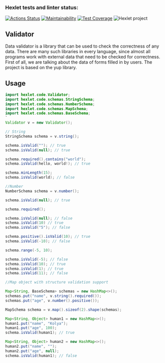 ### Hexlet tests and linter status:
[![Actions Status](https://github.com/meco-coder/java-project-lvl3/workflows/hexlet-check/badge.svg)](https://github.com/meco-coder/java-project-lvl3/actions)
[![Maintainability](https://api.codeclimate.com/v1/badges/873b5df4a981f49afb10/maintainability)](https://codeclimate.com/github/meco-coder/java-project-lvl3/maintainability)
[![Test Coverage](https://api.codeclimate.com/v1/badges/873b5df4a981f49afb10/test_coverage)](https://codeclimate.com/github/meco-coder/java-project-lvl3/test_coverage)
![Hexlet project](https://github.com/meco-coder/java-project-lvl3/actions/workflows/main.yml/badge.svg)


## Validator
Data validator is a library that can be used to check the correctness of any data. There are many such libraries in every language, since almost all programs work with external data that need to be checked for correctness. First of all, we are talking about the data of forms filled in by users. The project is based on the yup library.

## Usage

```java
import hexlet.code.Validator;
import hexlet.code.schemas.StringSchema;
import hexlet.code.schemas.NumberSchema;
import hexlet.code.schemas.MapSchema;
import hexlet.code.schemas.BaseSchema;
`
Validator v = new Validator();

// String
StringSchema schema = v.string();

schema.isValid(""); // true
schema.isValid(null); // true

schema.required().contains("world");
schema.isValid(hello, world!); // true

schema.minLength(15);
schema.isValid(world); // false

//Number
NumberSchema schema = v.number();

schema.isValid(null); // true

schema.required();

schema.isValid(null); // false
schema.isValid(10) // true
schema.isValid("5"); // false

schema.positive().isValid(10); // true
schema.isValid(-10); // false

schema.range(-5, 10);

schema.isValid(-5); // false
schema.isValid(10); // true
schema.isValid(1); // true
schema.isValid(11); // false

//Map object with structure validation support 

Map<String, BaseSchema> schemas = new HashMap<>();
schemas.put("name", v.string().required());
schemas.put("age", v.number().positive());

MapSchema schema = v.map().sizeof(2).shape(schemas);

Map<String, Object> human1 = new HashMap<>();
human1.put("name", "Kolya");
human1.put("age", 100);
schema.isValid(human1); // true

Map<String, Object> human2 = new HashMap<>();
human2.put("name", "");
human2.put("age", null);
schema.isValid(human1); // false
```